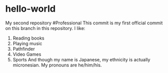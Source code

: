 # hello-world
My second repository
#Professional
This commit is my first official commit on this branch in this repository. I like:
1. Reading books
2. Playing music
3. Pathfinder
4. Video Games
5. Sports
And though my name is Japanese, my ethnicity is actually micronesian. My pronouns are he/him/his.
